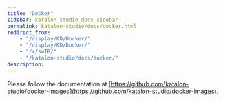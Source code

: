 ```yaml
---
title: "Docker" 
sidebar: katalon_studio_docs_sidebar
permalink: katalon-studio/docs/docker.html 
redirect_from:
    - "/display/KD/Docker/"
    - "/display/KD/Docker/"
    - "/x/swTR/"
    - "/katalon-studio/docs/docker/"
description: 
---
```

Please follow the documentation at [https://github.com/katalon-studio/docker-images](https://github.com/katalon-studio/docker-images).